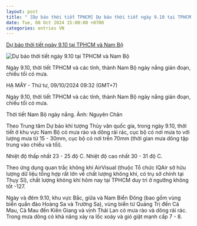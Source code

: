 ```yaml
---
layout: post
title: " [Dự báo thời tiết TPHCM] Dự báo thời tiết ngày 9.10 tại TPHCM và Nam Bộ"
date: Tue, 08 Oct 2024 15:00:00 +0700
categories: entries VN
---
```

[Dự báo thời tiết ngày 9.10 tại TPHCM và Nam Bộ](https://laodongtre.laodong.vn/tin-tuc/du-bao-thoi-tiet-ngay-910-tai-tphcm-va-nam-bo-1405300.ldo)

![Dự báo thời tiết ngày 9.10 tại TPHCM và Nam Bộ](https://media-cdn-v2.laodong.vn/storage/newsportal/2024/10/9/1405300/Thoi-Tiet.jpg?w=800&crop=auto&scale=both)

Ngày 9.10, thời tiết TPHCM và các tỉnh, thành Nam Bộ ngày nắng gián đoạn, chiều tối có mưa.

HẠ MÂY - Thứ tư, 09/10/2024 09:32 (GMT+7)

Ngày 9.10, thời tiết TPHCM và các tỉnh, thành Nam Bộ ngày nắng gián đoạn, chiều tối có mưa.

Thời tiết Nam Bộ ngày nắng. Ảnh: Nguyên Chân

Theo Trung tâm Dự báo khí tượng Thủy văn quốc gia, trong ngày 9.10, thời tiết ở khu vực Nam Bộ có mưa rào và dông rải rác, cục bộ có nơi mưa to với lượng mưa từ 15 - 30mm, cục bộ có nơi trên 70mm (thời gian mưa dông tập trung vào chiều và tối).

Nhiệt độ thấp nhất 23 - 25 độ C. Nhiệt độ cao nhất 30 - 31 độ C.

Theo ứng dụng quan trắc không khí AirVisual (thuộc Tổ chức IQAir sở hữu lượng dữ liệu tổng hợp rất lớn về chất lượng không khí, có trụ sở chính tại Thụy Sĩ), chất lượng không khí hôm nay tại TPHCM duy trì ở ngưỡng không tốt -127.

Ngày và đêm 9.10, khu vực Bắc, giữa và Nam Biển Đông (bao gồm vùng biển quần đảo Hoàng Sa và Trường Sa), vùng biển từ Quảng Trị đến Cà Mau, Cà Mau đến Kiên Giang và vịnh Thái Lan có mưa rào và dông rải rác. Trong mưa dông có khả năng xảy ra lốc xoáy và gió giật mạnh cấp 7 - 8.

